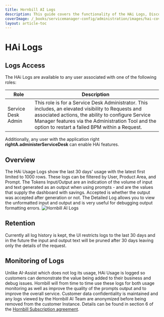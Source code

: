 ```yaml
---
title: Hornbill AI Logs
description: This guide covers the functionality of the HAi Logs, Discover how to filter logs by User, Product Area, and Prompt to track the last 30 days' usage.
coverImage: /_books/servicemanager-config/administration/images/hai-cover.jpg
layout: article-toc
---
```


# HAi Logs

## Logs Access

The HAi Logs are available to any user associated with one of the following roles: 

|Role|Description|
|-|-|
|Service Desk Admin|This role is for a Service Desk Administrator. This includes, an elevated visibility to Requests and associated actions, the ability to configure Service Manager features via the Administration Tool and the option to restart a failed BPM within a Request.|

Additionally, any user with the application right **rightA.administerServiceDesk** can enable HAi features.

## Overview

The HAi Usage Logs show the last 30 days' usage with the latest first limited to 1000 rows. These logs can be filtered by User, Product Area, and Prompt. The Tokens Input/Output are an indication of the volume of input and text generated as an output when using prompts - and are the values that supply the dashboard with savings. Accepted is whether the output was accepted after generation or not. The Detailed Log allows you to view the unformatted input and output and is very useful for debugging output formatting errors.
![Hornbill AI Logs](/_books/servicemanager-config/administration/images/hai-logs.png)

## Retention

Currently all log history is kept, the UI restricts logs to the last 30 days and in the future the input and output text will be pruned after 30 days leaving only the details of the request.

## Monitoring of Logs

Unlike AI-Assist which does not log its usage, HAi Usage is logged so customers can demonstrate the value being added to their business and debug issues. Hornbill will from time to time use these logs for both usage monitoring as well as improve the quality of the prompts output and to improve the overall service. Customer data confidentiality is maintained and any logs viewed by the Hornbill AI Team are anonymized before being removed from the customer Instance. Details can be found in section 6 of the [Hornbill Subscription agreement](https://www.hornbill.com/subscription-agreements).